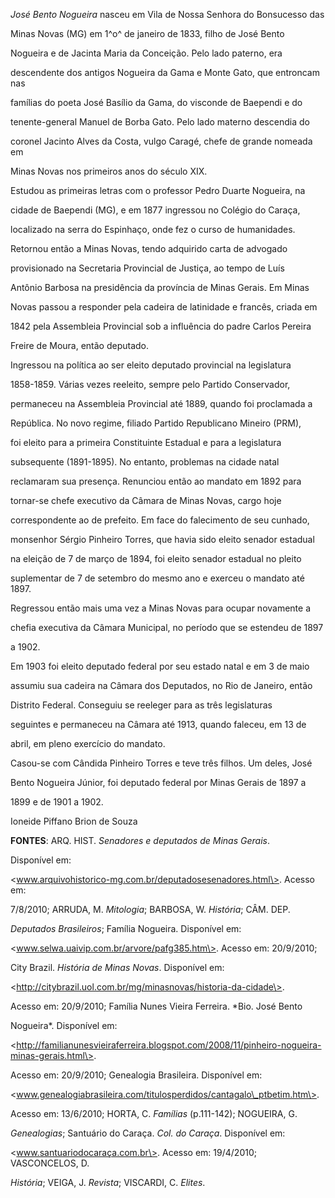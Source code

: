 

*José Bento Nogueira* nasceu em Vila de Nossa Senhora do Bonsucesso das

Minas Novas (MG) em 1^o^ de janeiro de 1833, filho de José Bento

Nogueira e de Jacinta Maria da Conceição. Pelo lado paterno, era

descendente dos antigos Nogueira da Gama e Monte Gato, que entroncam nas

famílias do poeta José Basílio da Gama, do visconde de Baependi e do

tenente-general Manuel de Borba Gato. Pelo lado materno descendia do

coronel Jacinto Alves da Costa, vulgo Caragé, chefe de grande nomeada em

Minas Novas nos primeiros anos do século XIX.



Estudou as primeiras letras com o professor Pedro Duarte Nogueira, na

cidade de Baependi (MG), e em 1877 ingressou no Colégio do Caraça,

localizado na serra do Espinhaço, onde fez o curso de humanidades.

Retornou então a Minas Novas, tendo adquirido carta de advogado

provisionado na Secretaria Provincial de Justiça, ao tempo de Luís

Antônio Barbosa na presidência da província de Minas Gerais. Em Minas

Novas passou a responder pela cadeira de latinidade e francês, criada em

1842 pela Assembleia Provincial sob a influência do padre Carlos Pereira

Freire de Moura, então deputado.



Ingressou na política ao ser eleito deputado provincial na legislatura

1858-1859. Várias vezes reeleito, sempre pelo Partido Conservador,

permaneceu na Assembleia Provincial até 1889, quando foi proclamada a

República. No novo regime, filiado Partido Republicano Mineiro (PRM),

foi eleito para a primeira Constituinte Estadual e para a legislatura

subsequente (1891-1895). No entanto, problemas na cidade natal

reclamaram sua presença. Renunciou então ao mandato em 1892 para

tornar-se chefe executivo da Câmara de Minas Novas, cargo hoje

correspondente ao de prefeito. Em face do falecimento de seu cunhado,

monsenhor Sérgio Pinheiro Torres, que havia sido eleito senador estadual

na eleição de 7 de março de 1894, foi eleito senador estadual no pleito

suplementar de 7 de setembro do mesmo ano e exerceu o mandato até 1897.

Regressou então mais uma vez a Minas Novas para ocupar novamente a

chefia executiva da Câmara Municipal, no período que se estendeu de 1897

a 1902.



Em 1903 foi eleito deputado federal por seu estado natal e em 3 de maio

assumiu sua cadeira na Câmara dos Deputados, no Rio de Janeiro, então

Distrito Federal. Conseguiu se reeleger para as três legislaturas

seguintes e permaneceu na Câmara até 1913, quando faleceu, em 13 de

abril, em pleno exercício do mandato.



Casou-se com Cândida Pinheiro Torres e teve três filhos. Um deles, José

Bento Nogueira Júnior, foi deputado federal por Minas Gerais de 1897 a

1899 e de 1901 a 1902.



Ioneide Piffano Brion de Souza



**FONTES**: ARQ. HIST. *Senadores e deputados de Minas Gerais*.

Disponível em:

\<www.arquivohistorico-mg.com.br/deputadosesenadores.html\>. Acesso em:

7/8/2010; ARRUDA, M. *Mitologia*; BARBOSA, W. *História*; CÂM. DEP.

*Deputados Brasileiros*; Família Nogueira. Disponível em:

\<www.selwa.uaivip.com.br/arvore/pafg385.htm\>. Acesso em: 20/9/2010;

City Brazil. *História de Minas Novas*. Disponível em:

\<http://citybrazil.uol.com.br/mg/minasnovas/historia-da-cidade\>.

Acesso em: 20/9/2010; Família Nunes Vieira Ferreira. *Bio. José Bento

Nogueira*. Disponível em:

\<http://familianunesvieiraferreira.blogspot.com/2008/11/pinheiro-nogueira-minas-gerais.html\>.

Acesso em: 20/9/2010; Genealogia Brasileira. Disponível em:

\<www.genealogiabrasileira.com/titulosperdidos/cantagalo\_ptbetim.htm\>.

Acesso em: 13/6/2010; HORTA, C. *Famílias* (p.111-142); NOGUEIRA, G.

*Genealogias*; Santuário do Caraça. *Col. do Caraça*. Disponível em:

\<www.santuariodocaraça.com.br\>. Acesso em: 19/4/2010; VASCONCELOS, D.

*História*; VEIGA, J. *Revista*; VISCARDI, C. *Elites*.

